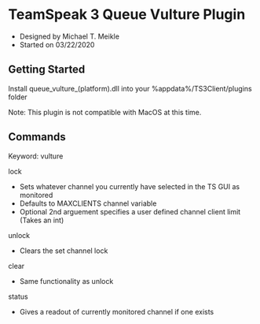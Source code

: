 # TeamSpeak 3 Queue Vulture Plugin
 - Designed by Michael T. Meikle
 - Started on 03/22/2020

## Getting Started 

Install queue_vulture_(platform).dll into your %appdata%/TS3Client/plugins folder

Note: This plugin is not compatible with MacOS at this time.

## Commands

Keyword: vulture

lock
 - Sets whatever channel you currently have selected in the TS GUI as monitored
 - Defaults to MAXCLIENTS channel variable
 - Optional 2nd arguement specifies a user defined channel client limit (Takes an int)
 
unlock
 - Clears the set channel lock
 
clear
 - Same functionality as unlock
 
status
 - Gives a readout of currently monitored channel if one exists 